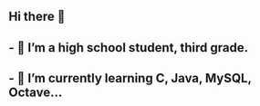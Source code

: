 ## Hi there 👋

## - 🔭 I’m a high school student, third grade.
## - 🌱 I’m currently learning C, Java, MySQL, Octave...
  

